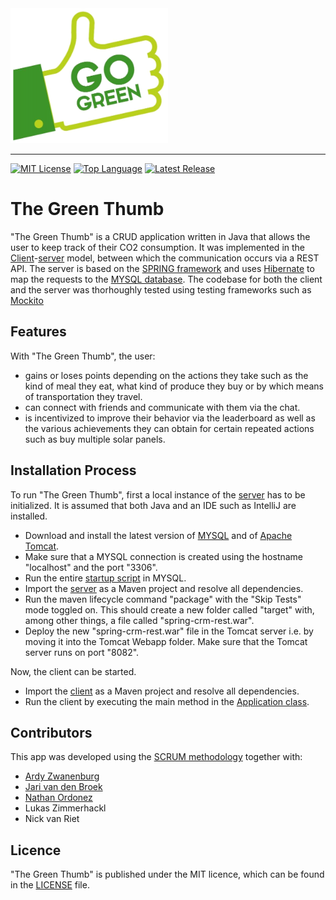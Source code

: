 <img src=img/green_thumb_logo.png alt="The Green Thumb Logo" width="252" height="216">

--------------------------------------------------------------------------------
[![MIT License](https://img.shields.io/badge/license-MIT-green.svg)](https://github.com/johanneshagspiel/green-thumb/LICENSE)
[![Top Language](https://img.shields.io/github/languages/top/johanneshagspiel/the-green-thumb)](https://github.com/johanneshagspiel/green-thumb)
[![Latest Release](https://img.shields.io/github/v/release/johanneshagspiel/the-green-thumb)](https://github.com/johanneshagspiel/green-thumb/releases/)

# The Green Thumb

"The Green Thumb" is a CRUD application written in Java that allows the user to keep track of their CO2 consumption. It was implemented in the [Client](https://github.com/johanneshagspiel/the-green-thumb/tree/main/src/client)-[server](https://github.com/johanneshagspiel/the-green-thumb/tree/main/src/Server/TestServer) model, between which the communication occurs via a REST API. The server is based on the [SPRING framework](https://spring.io/) and uses [Hibernate](https://hibernate.org/) to map the requests to the [MYSQL database](https://www.mysql.com/). The codebase for both the client and the server was thorhoughly tested using testing frameworks such as [Mockito](https://site.mockito.org/)

## Features

With "The Green Thumb", the user:

- gains or loses points depending on the actions they take such as the kind of meal they eat, what kind of produce they buy or by which means of transportation they travel.
- can connect with friends and communicate with them via the chat.
- is incentivized to improve their behavior via the leaderboard as well as the various achievements they can obtain for certain repeated actions such as buy multiple solar panels. 

## Installation Process

To run "The Green Thumb", first a local instance of the [server](https://github.com/johanneshagspiel/the-green-thumb/tree/main/src/Server/TestServer) has to be initialized. It is assumed that both Java and an IDE such as IntelliJ are installed.

- Download and install the latest version of [MYSQL](https://dev.mysql.com/downloads/) and of [Apache Tomcat](https://tomcat.apache.org/).
- Make sure that a MYSQL connection is created using the hostname "localhost" and the port "3306".
- Run the entire [startup script](https://github.com/johanneshagspiel/the-green-thumb/tree/main/src/server/TestServer/sql-script/startup_script.sql) in MYSQL.
- Import the [server](https://github.com/johanneshagspiel/the-green-thumb/tree/main/src/server) as a Maven project and resolve all dependencies.
- Run the maven lifecycle command "package" with the "Skip Tests" mode toggled on. This should create a new folder called "target" with, among other things, a file called "spring-crm-rest.war". 
- Deploy the new "spring-crm-rest.war" file in the Tomcat server i.e. by moving it into the Tomcat Webapp folder. Make sure that the Tomcat server runs on port "8082".

Now, the client can be started.

- Import the [client](https://github.com/johanneshagspiel/the-green-thumb/tree/main/src/client) as a Maven project and resolve all dependencies.
- Run the client by executing the main method in the [Application class](https://github.com/johanneshagspiel/the-green-thumb/tree/main/src/client/src/main/java/gui/Application.java).

## Contributors

This app was developed using the [SCRUM methodology](https://www.scrum.org/resources/what-is-scrum) together with:

- [Ardy Zwanenburg](https://github.com/ArdyZ)
- [Jari van den Broek](https://github.com/jarivdbroek12)
- [Nathan Ordonez](https://github.com/nataxcan)
- Lukas Zimmerhackl
- Nick van Riet

## Licence

"The Green Thumb" is published under the MIT licence, which can be found in the [LICENSE](LICENSE) file.
